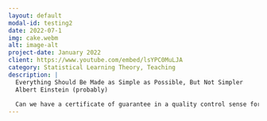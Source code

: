 ```yaml
---
layout: default
modal-id: testing2
date: 2022-07-1
img: cake.webm
alt: image-alt
project-date: January 2022
client: https://www.youtube.com/embed/lsYPC0MuLJA
category: Statistical Learning Theory, Teaching
description: |
  Everything Should Be Made as Simple as Possible, But Not Simpler
  Albert Einstein (probably)
  
  Can we have a certificate of guarantee in a quality control sense for Neural Networks? NO. Neural Network are too wiggly, hence they always overfit. But all hope is not lost. Neural Networks combined with human supervision and good design leads to faster workflows. We must empirically verify if a Neural Network's precision/recall is good enough for the task at hand.
---
```

